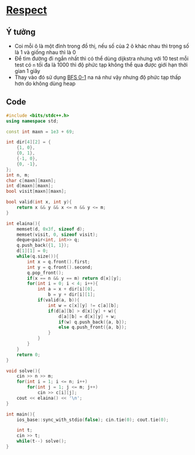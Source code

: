 # [Respect](https://vjudge.net/contest/449202#problem/F)

## Ý tưởng
  - Coi mỗi ô là một đỉnh trong đồ thị, nếu số của 2 ô khác nhau thì trọng số là 1 và giống nhau thì là 0
  - Để tìm đường đi ngắn nhất thì có thể dùng dijkstra nhưng với 10 test mỗi test có `n` tối đa là 1000 thì độ phức tạp không thể qua được giới hạn thời gian 1 giây
  - Thay vào đó sử dụng [BFS 0-1](https://cp-algorithms.com/graph/01_bfs.html) na ná như vậy nhưng độ phức tạp thấp hơn do không dùng heap

## Code
```c++
#include <bits/stdc++.h>
using namespace std;

const int maxn = 1e3 + 69;

int dir[4][2] = {
    {1, 0},
    {0, 1},
    {-1, 0},
    {0, -1},
};
int n, m;
char c[maxn][maxn];
int d[maxn][maxn];
bool visit[maxn][maxn];

bool valid(int x, int y){
    return x && y && x <= n && y <= m;
}

int elaina(){
    memset(d, 0x3f, sizeof d);
    memset(visit, 0, sizeof visit);
    deque<pair<int, int>> q;
    q.push_back({1, 1});
    d[1][1] = 0;
    while(q.size()){
        int x = q.front().first;
        int y = q.front().second;
        q.pop_front();
        if(x == n && y == m) return d[x][y];
        for(int i = 0; i < 4; i++){
            int a = x + dir[i][0],
                b = y + dir[i][1];
            if(valid(a, b)){
                int w = c[x][y] != c[a][b];
                if(d[a][b] > d[x][y] + w){
                    d[a][b] = d[x][y] + w;
                    if(w) q.push_back({a, b});
                    else q.push_front({a, b});
                }
            }
        }
    }
    return 0;
}

void solve(){
    cin >> n >> m;
    for(int i = 1; i <= n; i++)
        for(int j = 1; j <= m; j++)
            cin >> c[i][j];
    cout << elaina() << '\n';   
}

int main(){
    ios_base::sync_with_stdio(false); cin.tie(0); cout.tie(0);

    int t;
    cin >> t;
    while(t--) solve();
}
```
